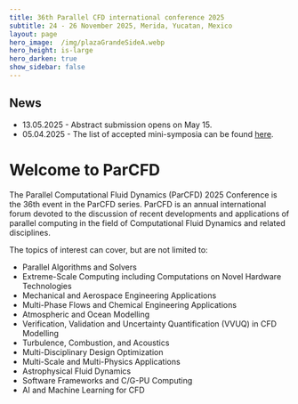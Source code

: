 ```yaml
---
title: 36th Parallel CFD international conference 2025
subtitle: 24 - 26 November 2025, Merida, Yucatan, Mexico
layout: page
hero_image:  /img/plazaGrandeSideA.webp
hero_height: is-large
hero_darken: true
show_sidebar: false
---
```


## News

* 13.05.2025 - Abstract submission opens on May 15.
* 05.04.2025 - The list of accepted mini-symposia can be found [here](/accepted-minisymposia).

# Welcome to ParCFD

The Parallel Computational Fluid Dynamics (ParCFD) 2025 Conference is the 36th event in the ParCFD series. ParCFD is an annual international forum devoted to the discussion of recent developments and applications of parallel computing in the field of Computational Fluid Dynamics and related disciplines. 

The topics of interest can cover, but are not limited to:

* Parallel Algorithms and Solvers
* Extreme-Scale Computing including Computations on Novel Hardware Technologies
* Mechanical and Aerospace Engineering Applications
* Multi-Phase Flows and Chemical Engineering Applications
* Atmospheric and Ocean Modelling
* Verification, Validation and Uncertainty Quantification (VVUQ) in CFD Modelling
* Turbulence, Combustion, and Acoustics
* Multi-Disciplinary Design Optimization
* Multi-Scale and Multi-Physics Applications
* Astrophysical Fluid Dynamics
* Software Frameworks and C/G-PU Computing
* AI and Machine Learning for CFD
